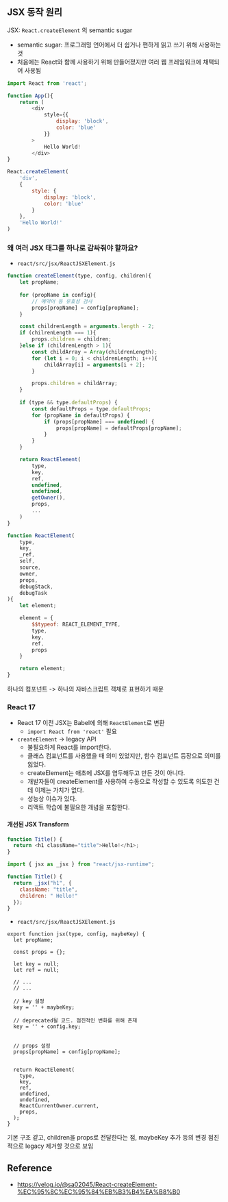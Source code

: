 ## JSX 동작 원리
JSX: `React.createElement` 의 semantic sugar
- semantic sugar: 프로그래밍 언어에서 더 쉽거나 편하게 읽고 쓰기 위해 사용하는 것
- 처음에는 React와 함께 사용하기 위해 만들어졌지만 여러 웹 프레임워크에 채택되어 사용됨

```javascript
import React from 'react';

function App(){
	return (
		<div
			style={{
				display: 'block',
				color: 'blue'
			}}
		>
			Hello World!
		</div>
}
```

```javascript
React.createElement(
	'div',
	{
		style: {
			display: 'block',
			color: 'blue'
		}
	},
	'Hello World!'
)
```

### 왜 여러 JSX 태그를 하나로 감싸줘야 할까요?

- `react/src/jsx/ReactJSXElement.js`
```javascript
function createElement(type, config, children){
	let propName;
	
	for (propName in config){
		// 예약어 등 유효성 검사
		props[propName] = config[propName];
	}

	const childrenLength = arguments.length - 2;
	if (chilrenLength === 1){
		props.children = children;
	}else if (childrenLength > 1){
		const childArray = Array(childrenLength);
		for (let i = 0; i < childrenLength; i++){
			childArray[i] = arguments[i + 2];
		}

		props.children = childArray;
	}
	
	if (type && type.defaultProps) {
		const defaultProps = type.defaultProps;
		for (propName in defaultProps) {
			if (props[propName] === undefined) {
				props[propName] = defaultProps[propName];
			}
		}
	}

	return ReactElement(
		type,
		key,
		ref,
		undefined,
		undefined,
		getOwner(),
		props,
		...
	)
}
```

```javascript
function ReactElement(
	type,
	key,
	_ref,
	self,
	source,
	owner,
	props,
	debugStack,
	debugTask
){
	let element;

	element = {
		$$typeof: REACT_ELEMENT_TYPE,
		type,
		key,
		ref,
		props
	}

	return element;
}
```

하나의 컴포넌트 -> 하나의 자바스크립트 객체로 표현하기 때문

### React 17
- React 17 이전 JSX는 Babel에 의해 `ReactElement`로 변환
	- `import React from 'react'` 필요
- `createElement` -> legacy API
	- 불필요하게 React를 import한다.
	- 클래스 컴포넌트를 사용했을 때 의미 있었지만, 함수 컴포넌트 등장으로 의미를 잃었다.
	- createElement는 애초에 JSX를 염두해두고 만든 것이 아니다.
	- 개발자들이 createElement를 사용하여 수동으로 작성할 수 있도록 의도한 건데 이제는 가치가 없다.
	- 성능상 이슈가 있다.
	- 리액트 학습에 불필요한 개념을 포함한다.
#### 개선된 JSX Transform
```javascript
function Title() {
  return <h1 className="title">Hello!</h1>;
}
```

```javascript
import { jsx as _jsx } from "react/jsx-runtime";

function Title() {
  return _jsx("h1", {
    className: "title",
    children: " Hello!"
  });
}
```

- `react/src/jsx/ReactJSXElement.js`
```
export function jsx(type, config, maybeKey) {
  let propName;

  const props = {};

  let key = null;
  let ref = null;
  
  // ...
  // ...
  
  // key 설정
  key = '' + maybeKey;
  
  // deprecated될 코드. 점진적인 변화를 위해 존재
  key = '' + config.key;
  
  
  // props 설정
  props[propName] = config[propName];

  
  return ReactElement(
    type,
    key,
    ref,
    undefined,
    undefined,
    ReactCurrentOwner.current,
    props,
  );
}
```

기본 구조 같고, children을 props로 전달한다는 점, maybeKey 추가 등의 변경
점진적으로 legacy 제거할 것으로 보임

## Reference
- https://velog.io/@sa02045/React-createElement-%EC%95%8C%EC%95%84%EB%B3%B4%EA%B8%B0
